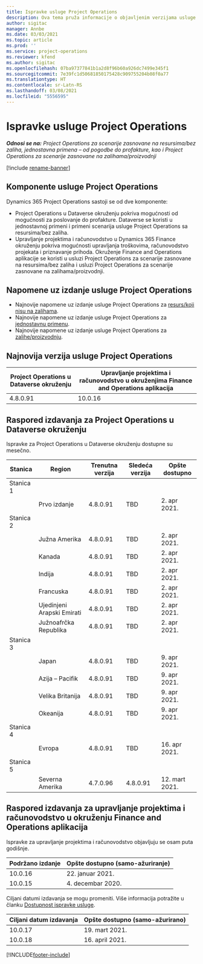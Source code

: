 ```yaml
---
title: Ispravke usluge Project Operations
description: Ova tema pruža informacije o objavljenim verzijama usluge Dynamics 365 Project Operations.
author: sigitac
manager: Annbe
ms.date: 03/03/2021
ms.topic: article
ms.prod: ''
ms.service: project-operations
ms.reviewer: kfend
ms.author: sigitac
ms.openlocfilehash: 07ba97377841b1a2d8f96b60a926dc7499e345f1
ms.sourcegitcommit: 7e39fc1d50681850175428c909755204b08f0a77
ms.translationtype: HT
ms.contentlocale: sr-Latn-RS
ms.lasthandoff: 03/08/2021
ms.locfileid: "5556595"
---
```

# <a name="project-operations-updates"></a>Ispravke usluge Project Operations

_**Odnosi se na:** Project Operations za scenarije zasnovane na resursima/bez zaliha, jednostavna primena – od pogodbe do profakture, kao i Project Operations za scenarije zasnovane na zalihama/proizvodnji_

[!include [rename-banner](~/includes/cc-data-platform-banner.md)]

## <a name="project-operations-components"></a>Komponente usluge Project Operations

Dynamics 365 Project Operations sastoji se od dve komponente:

- Project Operations u Dataverse okruženju pokriva mogućnosti od mogućnosti za poslovanje do profakture. Dataverse se koristi u jednostavnoj primeni i primeni scenarija usluge Project Operations sa resursima/bez zaliha.
- Upravljanje projektima i računovodstvo u Dynamics 365 Finance okruženju pokriva mogućnosti upravljanja troškovima, računovodstvo projekata i priznavanje prihoda. Okruženje Finance and Operations aplikacije se koristi u usluzi Project Operations za scenarije zasnovane na resursima/bez zaliha i usluzi Project Operations za scenarije zasnovane na zalihama/proizvodnji.

## <a name="project-operations-release-notes"></a>Napomene uz izdanje usluge Project Operations
- Najnovije napomene uz izdanje usluge Project Operations za [resurs/koji nisu na zalihama](whats-new-mar-2021-resource-based.md).
- Najnovije napomene uz izdanje usluge Project Operations za [jednostavnu primenu](../pro/whats-new/whats-new-mar-2021-lite.md).
- Najnovije napomene uz izdanje usluge Project Operations za [zalihe/proizvodnju](../prod-pma/whats-new/whats-new-jan-2021-stocked.md).

## <a name="project-operations-latest-version"></a>Najnovija verzija usluge Project Operations

| Project Operations u Dataverse okruženju | Upravljanje projektima i računovodstvo u okruženjima Finance and Operations aplikacija |
| --- | --- |
| 4.8.0.91 | 10.0.16 |

## <a name="release-schedule-for-project-operations-on-dataverse-environment"></a>Raspored izdavanja za Project Operations u Dataverse okruženju

Ispravke za Project Operations u Dataverse okruženju dostupne su mesečno. 

| Stanica   | Region        | Trenutna verzija | Sledeća verzija | Opšte dostupno |
|-----------|---------------|-----------------|--------------|---------------------|
| Stanica 1 |   &nbsp;      |    &nbsp;       | &nbsp;       |      &nbsp;         |
|   &nbsp;  | Prvo izdanje |  4.8.0.91       | TBD     | 2. apr 2021.           |
| Stanica 2 |   &nbsp;      |    &nbsp;       | &nbsp;       |      &nbsp;         |
|   &nbsp;  | Južna Amerika |  4.8.0.91       | TBD     | 2. apr 2021.           |
|    &nbsp; | Kanada        |  4.8.0.91       | TBD     | 2. apr 2021.           |
|   &nbsp;  | Indija         |  4.8.0.91       | TBD     | 2. apr 2021.           |
|   &nbsp;  | Francuska         |  4.8.0.91       | TBD     | 2. apr 2021.           |
|   &nbsp;  | Ujedinjeni Arapski Emirati         |  4.8.0.91       | TBD     | 2. apr 2021.           |
|   &nbsp;  | Južnoafrčka Republika         |  4.8.0.91       | TBD     | 2. apr 2021.           |
| Stanica 3  |      &nbsp;   |     &nbsp;      |     &nbsp;   |      &nbsp;         |
|   &nbsp;  | Japan         |  4.8.0.91       | TBD     | 9. apr 2021.           |
|   &nbsp;  | Azija – Pacifik  |  4.8.0.91       | TBD     | 9. apr 2021.           |
|   &nbsp;  | Velika Britanija |  4.8.0.91       | TBD     | 9. apr 2021.           |
|   &nbsp;  | Okeanija       |  4.8.0.91       | TBD     | 9. apr 2021.           |
| Stanica 4 |     &nbsp;    |     &nbsp;      |     &nbsp;   |      &nbsp;         |
|   &nbsp;  | Evropa        |  4.8.0.91       | TBD     | 16. apr 2021.           |
| Stanica 5 |     &nbsp;    |     &nbsp;      |     &nbsp;   |      &nbsp;         |
|   &nbsp;  | Severna Amerika |  4.7.0.96       | 4.8.0.91     | 12. mart 2021.           |

## <a name="release-schedule-for-project-management-and-accounting-in-the-finance-and-operations-apps-environment"></a>Raspored izdavanja za upravljanje projektima i računovodstvo u okruženju Finance and Operations aplikacija

Ispravke za upravljanje projektima i računovodstvo objavljuju se osam puta godišnje.

| Podržano izdanje | Opšte dostupno (samo-ažuriranje) |
| --- | --- |
| 10.0.16 | 22. januar 2021. |
| 10.0.15 | 4. decembar 2020. |


Ciljani datumi izdavanja se mogu promeniti. Više informacija potražite u članku [Dostupnost ispravke usluge](https://docs.microsoft.com/dynamics365/fin-ops-core/fin-ops/get-started/public-preview-releases?toc=/dynamics365/finance/toc.json).

| Ciljani datum izdavanja | Opšte dostupno (samo-ažurirano) |
| --- | --- |
| 10.0.17 | 19. mart 2021. |
| 10.0.18 | 16. april 2021. |


[!INCLUDE[footer-include](../includes/footer-banner.md)]
